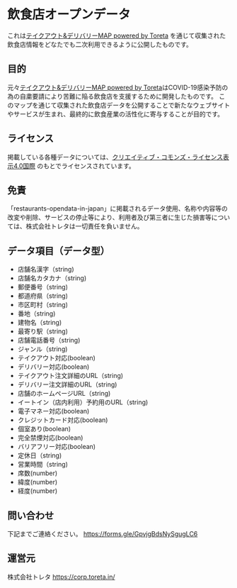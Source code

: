 # 飲食店オープンデータ

これは[テイクアウト&デリバリーMAP powered by Toreta](https://takeout-delivery-map.toreta.in/) を通じて収集された飲食店情報をどなたでも二次利用できるように公開したものです。

## 目的

元々[テイクアウト&デリバリーMAP powered by Toreta](https://takeout-delivery-map.toreta.in/)はCOVID-19感染予防の為の自粛要請により苦難に陥る飲食店を支援するために開発したものです。
このマップを通じて収集された飲食店データを公開することで新たなウェブサイトやサービスが生まれ、最終的に飲食産業の活性化に寄与することが目的です。

## ライセンス

掲載している各種データについては、[クリエイティブ・コモンズ・ライセンス表示4.0国際](クリエイティブ・コモンズ・ライセンス表示4.0国際) のもとでライセンスされています。

## 免責

「restaurants-opendata-in-japan」に掲載されるデータ使用、名称や内容等の改変や削除、サービスの停止等により、利用者及び第三者に生じた損害等については、株式会社トレタは一切責任を負いません。

## データ項目（データ型）

- 店舗名漢字（string)
- 店舗名カタカナ（string)
- 郵便番号（string)
- 都道府県（string)
- 市区町村（string)
- 番地（string)
- 建物名（string)
- 最寄り駅（string)
- 店舗電話番号（string)
- ジャンル（string)
- テイクアウト対応(boolean)
- デリバリー対応(boolean)
- テイクアウト注文詳細のURL（string)
- デリバリー注文詳細のURL（string)
- 店舗のホームページURL（string)
- イートイン（店内利用）予約用のURL（string)
- 電子マネー対応(boolean)
- クレジットカード対応(boolean)
- 個室あり(boolean)
- 完全禁煙対応(boolean)
- バリアフリー対応(boolean)
- 定休日（string)
- 営業時間（string)
- 席数(number)
- 緯度(number)
- 経度(number)

## 問い合わせ

下記までご連絡ください。
https://forms.gle/GpvjgBdsNySgugLC6

## 運営元

株式会社トレタ
https://corp.toreta.in/
